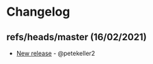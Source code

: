 # Changelog

## refs/heads/master (16/02/2021)
- [New release](https://github.com/petekeller2/grepord/commit/74d3df4422ee453a35fa1c3ba40cce8c1e783abc) - @petekeller2
